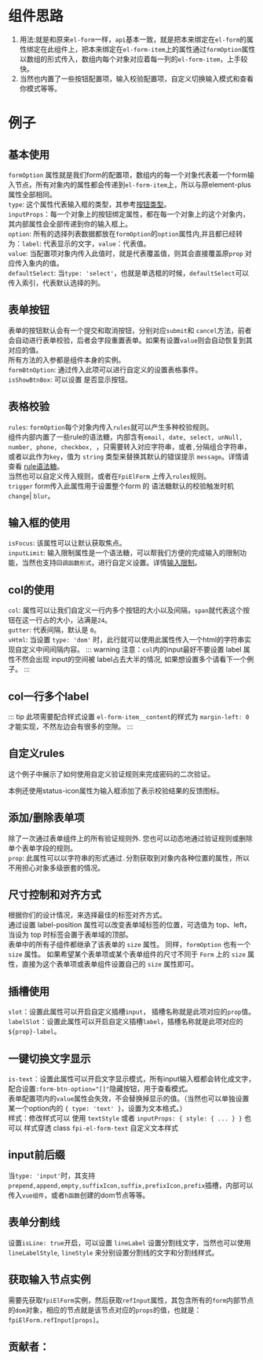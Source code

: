 <!--
 * @Author: mjh
 * @Date: 2023-04-07 23:09:49
 * @LastEditors: mjh
 * @LastEditTime: 2023-07-11 11:11:06
 * @Description: 
-->
# 组件思路
1. 用法:就是和原来`el-form`一样，`api`基本一致，就是把本来绑定在`el-form`的属性绑定在此组件上，把本来绑定在`el-form-item`上的属性通过`formOption`属性以数组的形式传入，数组内每个对象对应着每一列的`el-form-item`，上手较快。  
2. 当然也内置了一些按钮配置项，输入校验配置项，自定义切换输入模式和查看你模式等等。

# 例子

## 基本使用
`formOption` 属性就是我们form的配置项，数组内的每一个对象代表着一个form输入节点，所有对象内的属性都会传递到`el-form-item`上，所以与原element-plus属性全部相同。    
`type`: 这个属性代表输入框的类型，其参考[按钮类型](/page/component/element-plus-expand/form/docs.html#按钮类型)。  
`inputProps`：每一个对象上的按钮绑定属性，都在每一个对象上的这个对象内，其内部属性会全部传递到你的输入框上。  
`option`: 所有的选择列表数据都放在`formOption`的`option`属性内,并且都已经转为：`label`: 代表显示的文字，`value`：代表值。   
`value`: 当配置项对象内传入此值时，就是代表覆盖值，则其会直接覆盖原`prop` 对应传入象内的值。  
`defaultSelect`: 当`type: 'select'`，也就是单选框的时候，`defaultSelect`可以传入索引，代表默认选择的列。  
<demo src="./demos/fpi-form1.vue" ></demo>  

## 表单按钮
表单的按钮默认会有一个提交和取消按钮，分别对应`submit`和 `cancel`方法，前者会自动进行表单校验，后者会字段重置表单。如果有设置`value`则会自动恢复到其对应的值。  
所有方法的入参都是组件本身的实例。  
`formBtnOption`: 通过传入此项可以进行自定义的设置表格事件。  
`isShowBtnBox`: 可以设置 是否显示按钮。
<demo src="./demos/fpi-form12.vue" ></demo>  

## 表格校验
`rules`: `formOption`每个对象内传入`rules`就可以产生多种校验规则。  
组件内部内置了一些rule的语法糖，内部含有`email, date, select, unNull, number, phone, checkbox, `，只需要转入对应字符串，或者`,`分隔组合字符串，或者以此作为`key`，值为 `string` 类型来替换其默认的错误提示 `message`。详情请查看 [rule语法糖](/page/component/element-plus-expand/form/docs.html#rule%E8%AF%AD%E6%B3%95%E7%B3%96)。  
当然也可以自定义传入规则，或者在`FpiElForm` 上传入`rules`规则。  
`trigger` form传入此属性用于设置整个form 的 语法糖默认的校验触发时机 `change`| `blur`。
<demo src="./demos/fpi-form2.vue" ></demo>  

## 输入框的使用
`isFocus`: 该属性可以让默认获取焦点。  
`inputLimit`: 输入限制属性是一个语法糖，可以帮我们方便的完成输入的限制功能，当然也支持`回调函数形式`，进行自定义设置。详情[输入限制](/page/component/element-plus-expand/form/docs.html#_1-2-inputlimit)。  

<demo src="./demos/fpi-form3.vue" ></demo>  


## col的使用
`col`: 属性可以让我们自定义一行内多个按钮的大小以及间隔，`span`就代表这个按钮在这一行占的大小，沾满是`24`。  
`gutter`: 代表间隔，默认是 `0`。  
`vHtml`: 当设置 `type: 'dom'` 时，此行就可以使用此属性传入一个html的字符串实现自定义中间间隔内容。
::: warning 
注意：`col`内的input最好不要设置 label 属性不然会出现 input的空间被 label占去大半的情况, 如果想设置多个请看下一个例子。
:::
<demo src="./demos/fpi-form4.vue" ></demo>  

## col一行多个label
::: tip 
此项需要配合样式设置 `el-form-item__content`的样式为 `margin-left: 0 ` 才能实现，不然左边会有很多的空隙。
:::
<demo src="./demos/fpi-form8.vue" ></demo>  



## 自定义rules
这个例子中展示了如何使用自定义验证规则来完成密码的二次验证。  

本例还使用status-icon属性为输入框添加了表示校验结果的反馈图标。
<demo src="./demos/fpi-form5.vue" ></demo>  

## 添加/删除表单项
除了一次通过表单组件上的所有验证规则外. 您也可以动态地通过验证规则或删除单个表单字段的规则。  
`prop`: 此属性可以以字符串的形式通过`.`分割获取到对象内各种位置的属性，所以不用担心对象多级嵌套的情况。
<demo src="./demos/fpi-form6.vue" ></demo>  


## 尺寸控制和对齐方式
根据你们的设计情况，来选择最佳的标签对齐方式。  
通过设置 label-position 属性可以改变表单域标签的位置，可选值为 top、left， 当设为 top 时标签会置于表单域的顶部。  
表单中的所有子组件都继承了该表单的 `size` 属性。 同样，`formOption` 也有一个 `size` 属性。
如果希望某个表单项或某个表单组件的尺寸不同于 `Form` 上的 `size` 属性，直接为这个表单项或表单组件设置自己的 `size` 属性即可。
<demo src="./demos/fpi-form7.vue" ></demo>  


## 插槽使用
`slot`：设置此属性可以开启自定义插槽`input`， 插槽名称就是此项对应的`prop`值。  
`labelSlot`：设置此属性可以开启自定义插槽`label`，插槽名称就是此项对应的`${prop}-label`。
<demo src="./demos/fpi-form9.vue" ></demo>  


## 一键切换文字显示
`is-text`：设置此属性可以开启文字显示模式，所有input输入框都会转化成文字，配合设置`:form-btn-option="[]"`隐藏按钮，用于查看模式。  
表单配置项内的`value`属性会失效，不会替换掉显示的值。（当然也可以单独设置某一个option内的 `{ type: 'text' }`，设置为文本格式。）  
样式：修改样式可以 使用 `textStyle` 或者 `inputProps: { style: { ... } }` 也可以 样式穿透 class `fpi-el-form-text` 自定义文本样式
<demo src="./demos/fpi-form10.vue" ></demo>  

## input前后缀
当`type: 'input'`时，其支持`prepend,append,empty,suffixIcon,suffix,prefixIcon,prefix`插槽，内部可以传入`vue组件`，或者`h函数`创建的dom节点等等。
<demo src="./demos/fpi-form11.vue" ></demo>  

## 表单分割线
设置`isLine: true`开启，可以设置 `lineLabel` 设置分割线文字，当然也可以使用 `lineLabelStyle`, `lineStyle` 来分别设置分割线的文字和分割线样式。
<demo src="./demos/fpi-form13.vue" ></demo>  

## 获取输入节点实例
需要先获取`fpiElForm`实例，然后获取`refInput`属性，其包含所有的`form`内部节点的`dom`对象，相应的节点就是该节点对应的`props`的值，也就是： `fpiElForm.refInput[props]`。
<demo src="./demos/fpi-form14.vue" ></demo>  


## 贡献者：

<ContributorView name="马佳辉"></ContributorView>